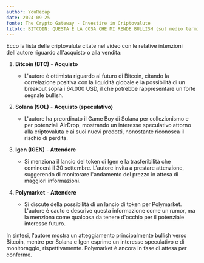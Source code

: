 ```yaml
---
author: YouRecap
date: 2024-09-25
fonte: The Crypto Gateway - Investire in Criptovalute
titolo: BITCOIN: QUESTA È LA COSA CHE MI RENDE BULLISH (sul medio termine) | ATTENZIONE A QUESTA CRYPTO!!
---
```


Ecco la lista delle criptovalute citate nel video con le relative intenzioni dell'autore riguardo all'acquisto o alla vendita:

1. **Bitcoin (BTC)** - **Acquisto**
   - L'autore è ottimista riguardo al futuro di Bitcoin, citando la correlazione positiva con la liquidità globale e la possibilità di un breakout sopra i 64.000 USD, il che potrebbe rappresentare un forte segnale bullish.

2. **Solana (SOL)** - **Acquisto (speculativo)**
   - L'autore ha preordinato il Game Boy di Solana per collezionismo e per potenziali AirDrop, mostrando un interesse speculativo attorno alla criptovaluta e ai suoi nuovi prodotti, nonostante riconosca il rischio di perdita.

3. **Igen (IGEN)** - **Attendere**
   - Si menziona il lancio del token di Igen e la trasferibilità che comincerà il 30 settembre. L'autore invita a prestare attenzione, suggerendo di monitorare l'andamento del prezzo in attesa di maggiori informazioni.

4. **Polymarket** - **Attendere**
   - Si discute della possibilità di un lancio di token per Polymarket. L'autore è cauto e descrive questa informazione come un rumor, ma la menziona come qualcosa da tenere d'occhio per il potenziale interesse futuro.

In sintesi, l'autore mostra un atteggiamento principalmente bullish verso Bitcoin, mentre per Solana e Igen esprime un interesse speculativo e di monitoraggio, rispettivamente. Polymarket è ancora in fase di attesa per conferme.
